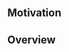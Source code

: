 ## Motivation

<!--
Describe _why_ are you creating this PR.

Why is this change required? What problem does it solve?

Examples:

- Fixes a bug that prevents telemetry reports when numbers are not numbers
- Add support for host metrics
-->

## Overview

<!--
Describe _what_ are you changing

Examples:
 - Add one more default worker to `hackney_telemetry_sup`
 - Handles exceptions when trying to sum non numbers
-->
